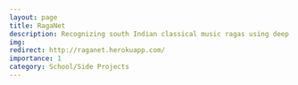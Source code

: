 ```yaml
---
layout: page
title: RagaNet
description: Recognizing south Indian classical music ragas using deep learning.
img:
redirect: http://raganet.herokuapp.com/
importance: 1
category: School/Side Projects
---
```

